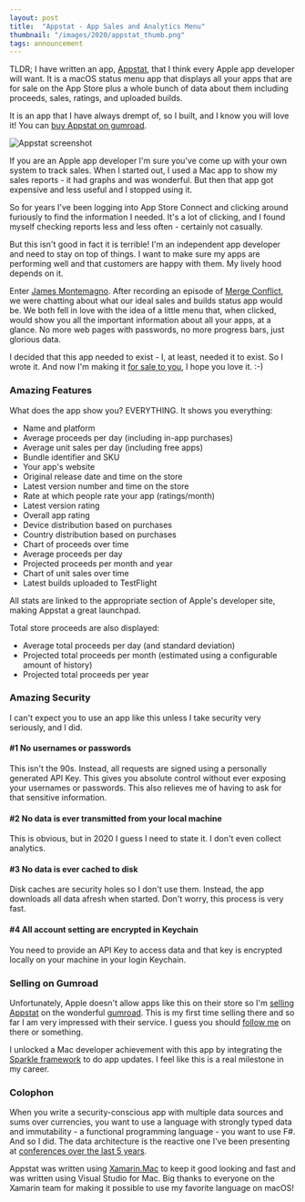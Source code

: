 ```yaml
---
layout: post
title:  "Appstat - App Sales and Analytics Menu"
thumbnail: "/images/2020/appstat_thumb.png"
tags: announcement
---
```


TLDR; I have written an app, [Appstat](https://gum.co/appstat), that I think every Apple app developer will want.
It is a macOS status menu app that displays all your apps that are for
sale on the App Store plus a whole bunch of data about them including
proceeds, sales, ratings, and uploaded builds.

It is an app that I have always drempt of, so I built, and I know you will love it! You can [buy Appstat on gumroad](https://gum.co/appstat).

<img src="/images/2020/appstat.png" alt="Appstat screenshot" />

If you are an Apple app developer I'm sure you've come up with your
own system to track sales. When I started out, I used a Mac app to show
my sales reports - it had graphs and was wonderful. But then that
app got expensive and less useful and I stopped using it.

So for years I've been logging into
App Store Connect and clicking around furiously to find the information I needed. It's a lot of clicking, and I found myself checking reports
less and less often - certainly not casually.

But this isn't good in fact it is terrible! I'm an independent app developer and need to stay
on top of things. I want to make sure my apps are performing well and that customers are happy with them. My lively hood depends on it.

Enter [James Montemagno](https://montemagno.com). After recording an episode of [Merge Conflict](https://www.mergeconflict.fm),
we were chatting about what our ideal sales and builds status app would be.
We both fell in love with the idea of a little menu that, when clicked, would
show you all the important information about all your apps, at a glance.
No more web pages with passwords, no more progress bars, just glorious data.

I decided that this app needed to exist - I, at least, needed it to exist. So I wrote it. And now I'm making it [for sale to you](https://gum.co/appstat), I hope you love it. :-)

### Amazing Features

What does the app show you? EVERYTHING. It shows you everything:

* Name and platform
* Average proceeds per day (including in-app purchases)
* Average unit sales per day (including free apps)
* Bundle identifier and SKU
* Your app's website
* Original release date and time on the store
* Latest version number and time on the store
* Rate at which people rate your app (ratings/month)
* Latest version rating
* Overall app rating
* Device distribution based on purchases
* Country distribution based on purchases
* Chart of proceeds over time
* Average proceeds per day
* Projected proceeds per month and year
* Chart of unit sales over time
* Latest builds uploaded to TestFlight

All stats are linked to the appropriate section of Apple's developer site, making Appstat a great launchpad.

Total store proceeds are also displayed:

* Average total proceeds per day (and standard deviation)
* Projected total proceeds per month (estimated using a configurable amount of history)
* Projected total proceeds per year

### Amazing Security

I can't expect you to use an app like this unless I take security very seriously, and I did.

#### #1 No usernames or passwords

This isn't the 90s. Instead, all requests are signed using a personally generated API Key. This gives you absolute control without ever exposing
your usernames or passwords. This also relieves me of having to ask
for that sensitive information.

#### #2 No data is ever transmitted from your local machine

This is obvious, but in 2020 I guess I need to state it. I don't even collect analytics.

#### #3 No data is ever cached to disk

Disk caches are security holes so I don't use them. Instead, the app
downloads all data afresh when started.
Don't worry, this process is very fast.

#### #4 All account setting are encrypted in Keychain

You need to provide an API Key to access data and that key is encrypted
locally on your machine in your login Keychain.

### Selling on Gumroad

Unfortunately, Apple doesn't allow apps like this on their store so I'm [selling Appstat](https://gum.co/appstat) on the wonderful [gumroad](https://gumroad.com). This is my first time selling there and so far I am very impressed with their service. I guess you should [follow me](https://gumroad.com/praeclarum) on there or something.

I unlocked a Mac developer achievement with this app by integrating
the [Sparkle framework](https://sparkle-project.org) to do app updates. I feel like this is a real
milestone in my career.

### Colophon

When you write a security-conscious app with multiple data sources and sums over currencies,
you want to use a language with strongly typed data and immutability - a functional programming language - you want to use F#. And so I did.
The data architecture is the reactive one I've been presenting at [conferences over the last 5 years](https://praeclarum.org/2015/04/15/functional-guis.html).

Appstat was written using [Xamarin.Mac](https://xamarin.com) to keep it good looking and fast and was written using Visual Studio for Mac. Big thanks to everyone on the Xamarin team for making it possible to use my favorite language on macOS!


